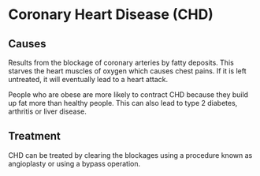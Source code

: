 # Coronary Heart Disease (CHD)

## Causes
Results from the blockage of coronary arteries by fatty deposits. This starves the heart muscles of oxygen which causes chest pains. If it is left untreated, it will eventually lead to a heart attack.

People who are obese are more likely to contract CHD because they build up fat more than healthy people. This can also lead to type 2 diabetes, arthritis or liver disease.

## Treatment
CHD can be treated by clearing the blockages using a procedure known as angioplasty or using a bypass operation.
